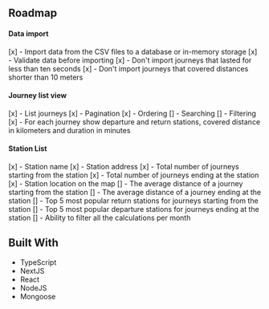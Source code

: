 ## Roadmap

#### Data import

[x] - Import data from the CSV files to a database or in-memory storage
[x] - Validate data before importing
[x] - Don't import journeys that lasted for less than ten seconds
[x] - Don't import journeys that covered distances shorter than 10 meters

#### Journey list view

[x] - List journeys
[x] - Pagination
[x] - Ordering
[] - Searching
[] - Filtering
[x] - For each journey show departure and return stations, covered distance in kilometers and duration in minutes

#### Station List

[x] - Station name
[x] - Station address
[x] - Total number of journeys starting from the station
[x] - Total number of journeys ending at the station
[x] - Station location on the map
[] - The average distance of a journey starting from the station
[] - The average distance of a journey ending at the station
[] - Top 5 most popular return stations for journeys starting from the station
[] - Top 5 most popular departure stations for journeys ending at the station
[] - Ability to filter all the calculations per month

## Built With

- TypeScript
- NextJS
- React
- NodeJS
- Mongoose
